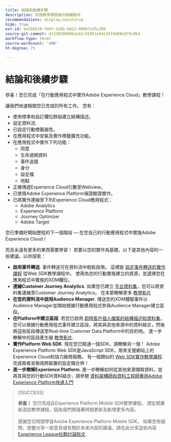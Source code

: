 ```yaml
---
title: 結論和後續步驟
description: 完成教學課程後的後續動作
recommendations: display,noCatalog
hide: true
exl-id: be256529-fd4f-428b-b023-409b7a35c204
source-git-commit: d1338390986a242c91051e94134f8d69e979c0b4
workflow-type: tm+mt
source-wordcount: '490'
ht-degree: 7%

---
```


# 結論和後續步驟

恭喜！您已完成「在行動應用程式中實作Adobe Experience Cloud」教學課程！

讓我們快速檢閱您已完成的所有工作。 您有：

* 使用標準和自訂欄位群組建立結構描述。
* 設定資料流.
* 已設定行動標籤屬性。
* 在應用程式中安裝及實作標籤擴充功能。
* 在應用程式中實作下列功能：
   * 同意
   * 生命週期資料
   * 事件追蹤
   * 身分
   * 設定檔
   * 地點
* 正確傳遞Experience Cloud引數至Webview。
* 已使用Adobe Experience Platform保證驗證實作。
* 已將實作連線至下列Experience Cloud應用程式：
   * Adobe Analytics
   * Experience Platform
   * Journey Optimizer
   * Adobe Target

您已準備好開始歷程的下一個階段 — 在您自己的行動應用程式中實施Adobe Experience Cloud！

而且永遠有更多的東西需要學習！ 若要以您的實作為基礎，以下是其他內容的一些建議，以供探索：

* **啟用事件轉送**. 事件轉送可在資料流中輕鬆啟用。 這裡是 [設定事件轉送的實作課程](https://experienceleague.adobe.com/docs/platform-learn/implement-web-sdk/event-forwarding/setup-event-forwarding.html) 從Web SDK教學課程中。 使用為您的行動實施建立的資源，並選擇您在應用程式中實施的XDM欄位。
* **連線Customer Journey Analytics**. 如果您已建立 [平台資料集](platform.md)，您可以將資料集連線至Customer Journey Analytics。 在本節瞭解更多 [教學影片](https://experienceleague.adobe.com/docs/customer-journey-analytics-learn/tutorials/connections/connecting-customer-journey-analytics-to-data-sources-in-platform.html)
* **在您的資料流中啟用Audience Manager**. 傳送您的XDM體驗事件以Audience Manager並開始根據行動應用程式參與Audience Manager建立區段。
* **在Platform中建立區段**. 若您已啟用 [即時客戶個人檔案的結構描述和資料集](platform.md)，您可以根據行動應用程式事件建立區段，將其與其他來源中的資料結合，然後將這些區段傳送至Real-time Customer Data Platform中的目的地。 進一步瞭解中的區段產生器 [教學影片](https://experienceleague.adobe.com/docs/platform-learn/tutorials/audiences/create-audiences.html).
* **實作Platform Web SDK**. 現在您已精通一個SDK，請瞭解另一個！ Adobe Experience Platform Web SDK是JavaScript SDK，用來支援網站上的Experience Cloud和協力廠商服務。 有一個類似的 [Web SDK實作教學課程](https://experienceleague.adobe.com/docs/platform-learn/implement-web-sdk/overview.html?lang=zh-Hant). 完成兩者並檢視跨裝置的設定檔合併！
* **進一步瞭解Experience Platform**. 進一步瞭解如何從其他來源擷取資料，並將其與您的行動SDK資料結合，請參閱 [資料架構師和資料工程師專用Adobe Experience Platform快速入門](https://experienceleague.adobe.com/docs/platform-learn/getting-started-for-data-architects-and-data-engineers/overview.html)


>[!SUCCESS]
>
>**恭喜！** 您已完成此Experience Platform Mobile SDK教學課程。 請定期重新造訪教學課程，因為我們將隨著時間更新及新增更多內容。<br/><br/>感謝您花時間學習Adobe Experience Platform Mobile SDK。 如果您有疑問、想要分享一般意見或有關於未來內容的建議，請在此分享這些內容 [Experience League社群討論貼文](https://experienceleaguecommunities.adobe.com:443/t5/adobe-experience-platform-data/tutorial-discussion-implement-adobe-experience-cloud-in-mobile/td-p/443796).

